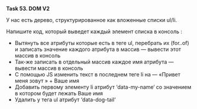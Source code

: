 **Task  53. DOM V2**

У нас есть дерево, структурированное как вложенные списки ul/li.

Напишите код, который выведет каждый элемент списка в консоль :

* Вытянуть все атрибуты которые есть в теге ul, перебрать их (for..of) и записать значение каждого атрибута в массив — вывести этот массив в консоль
* Так-же записать в отдельный массив каждое имя атрибута — вывести массив в консоль
* С помощью JS изменить текст в последнем теге li на — «Привет меня зовут » + Ваше имя
* Добавить первому элементу li атрибут ‘data-my-name‘ со значением в котором будет лежать Ваше имя
* Удалить у тега ul атрибут ‘data-dog-tail‘